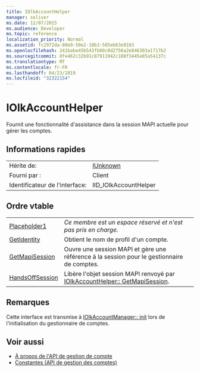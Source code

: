 ```yaml
---
title: IOlkAccountHelper
manager: soliver
ms.date: 12/07/2015
ms.audience: Developer
ms.topic: reference
localization_priority: Normal
ms.assetid: fc2972da-80e9-50e2-10b3-585eb63e9103
ms.openlocfilehash: 241babe45b543fb00c0d2756a2e846303a1717b2
ms.sourcegitcommit: 8fe462c32b91c87911942c188f3445e85a54137c
ms.translationtype: MT
ms.contentlocale: fr-FR
ms.lasthandoff: 04/23/2019
ms.locfileid: "32322154"
---
```

# <a name="iolkaccounthelper"></a>IOlkAccountHelper

Fournit une fonctionnalité d'assistance dans la session MAPI actuelle pour gérer les comptes.
  
## <a name="quick-info"></a>Informations rapides

|||
|:-----|:-----|
|Hérite de:  <br/> |[IUnknown](https://msdn.microsoft.com/library/33f1d79a-33fc-4ce5-a372-e08bda378332%28Office.15%29.aspx) <br/> |
|Fourni par :  <br/> |Client  <br/> |
|Identificateur de l'interface:  <br/> |IID_IOlkAccountHelper  <br/> |
   
## <a name="vtable-order"></a>Ordre vtable

|||
|:-----|:-----|
|[Placeholder1](iolkaccounthelper-placeholder1.md) <br/> | *Ce membre est un espace réservé et n'est pas pris en charge.*  <br/> |
|[GetIdentity](iolkaccounthelper-getidentity.md) <br/> |Obtient le nom de profil d'un compte.  <br/> |
|[GetMapiSession](iolkaccounthelper-getmapisession.md) <br/> |Ouvre une session MAPI et gère une référence à la session pour le gestionnaire de comptes.  <br/> |
|[HandsOffSession](iolkaccounthelper-handsoffsession.md) <br/> |Libère l'objet session MAPI renvoyé par [IOlkAccountHelper:: GetMapiSession](iolkaccounthelper-getmapisession.md).  <br/> |
   
## <a name="remarks"></a>Remarques

Cette interface est transmise à [IOlkAccountManager:: init](iolkaccountmanager-init.md) lors de l'initialisation du gestionnaire de comptes. 
  
## <a name="see-also"></a>Voir aussi

- [À propos de l'API de gestion de compte](about-the-account-management-api.md) 
- [Constantes (API de gestion des comptes)](constants-account-management-api.md)

